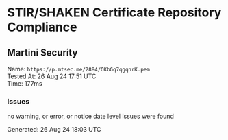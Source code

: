 # STIR/SHAKEN Certificate Repository Compliance

## Martini Security

Name: `https://p.mtsec.me/2884/OKbGq7qgqnrK.pem`\
Tested At: 26 Aug 24 17:51 UTC\
Time: 177ms

### Issues

no warning, or error, or notice date level issues were found

Generated: 26 Aug 24 18:03 UTC